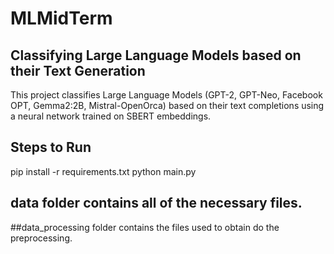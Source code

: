 # MLMidTerm

## Classifying Large Language Models based on their Text Generation

This project classifies Large Language Models (GPT-2, GPT-Neo, Facebook OPT, Gemma2:2B, Mistral-OpenOrca) based on their text completions using a neural network trained on SBERT embeddings.


## Steps to Run

pip install -r requirements.txt
python main.py

## data folder contains all of the necessary files.
##data_processing folder contains the files used to obtain do the preprocessing.
